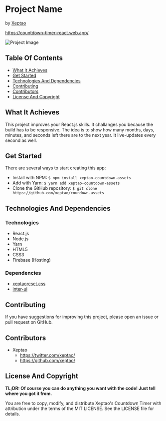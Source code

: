 # Project Name

by [Xeptao](https://github.com/xeptao/)

<https://countdown-timer-react.web.app/>

![Project Image](https://pbs.twimg.com/media/Ez11qxoXoAEQJfS?format=jpg&name=large)

## Table Of Contents

* [What It Achieves](#what-it-achieves)
* [Get Started](#get-started)
* [Technologies And Dependencies](#technologies-and-dependencies)
* [Contributing](#contributing)
* [Contributors](#contributors)
* [License And Copyright](#license-and-copyright)

## What It Achieves

This project improves your React.js skills. It challanges you because the build has to be responsive. The idea is to show how many months, days, minutes, and seconds left there are to the next year. It live-updates every second as well.

## Get Started

There are several ways to start creating this app:

* Install with NPM: `$ npm install xeptao-countdown-assets`
* Add with Yarn: `$ yarn add xeptao-countdown-assets`
* Clone the GitHub repository: `$ git clone https://github.com/xeptao/coundown-assets`

## Technologies And Dependencies

### Technologies

* React.js
* Node.js
* Yarn
* HTML5
* CSS3
* Firebase (Hosting)

### Dependencies

* [xeptaoreset.css](https://github.com/xeptao/xeptaoreset/)
* [inter-ui](https://github.com/rsms/inter/)

## Contributing

If you have suggestions for improving this project, please open an issue or pull request on GitHub.

## Contributors

* Xeptao
  * <https://twitter.com/xeptao/>
  * <https://github.com/xeptao/>

## License And Copyright

**TL;DR: Of course you can do anything you want with the code! Just tell where you got it from.**

You are free to copy, modify, and distribute Xeptao's Countdown Timer with attribution under the terms of the MIT LICENSE. See the LICENSE file for details.
